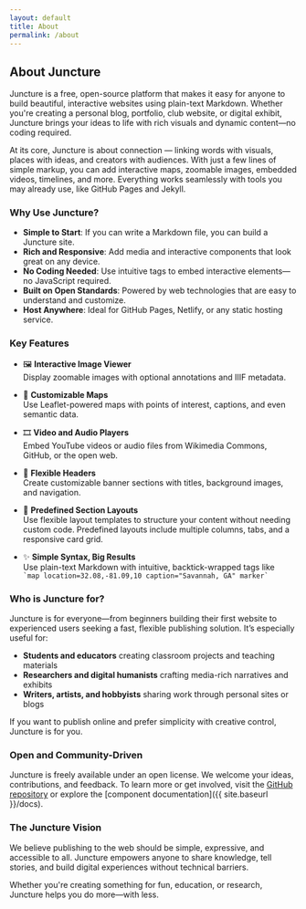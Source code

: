 ```yaml
---
layout: default
title: About
permalink: /about
---
```


## About Juncture

Juncture is a free, open-source platform that makes it easy for anyone to build beautiful, interactive websites using plain-text Markdown. Whether you're creating a personal blog, portfolio, club website, or digital exhibit, Juncture brings your ideas to life with rich visuals and dynamic content—no coding required.

At its core, Juncture is about connection — linking words with visuals, places with ideas, and creators with audiences. With just a few lines of simple markup, you can add interactive maps, zoomable images, embedded videos, timelines, and more. Everything works seamlessly with tools you may already use, like GitHub Pages and Jekyll.

### Why Use Juncture?

- **Simple to Start**: If you can write a Markdown file, you can build a Juncture site.
- **Rich and Responsive**: Add media and interactive components that look great on any device.
- **No Coding Needed**: Use intuitive tags to embed interactive elements—no JavaScript required.
- **Built on Open Standards**: Powered by web technologies that are easy to understand and customize.
- **Host Anywhere**: Ideal for GitHub Pages, Netlify, or any static hosting service.

### Key Features

- 🖼 **Interactive Image Viewer**  
  Display zoomable images with optional annotations and IIIF metadata.

- 📍 **Customizable Maps**  
  Use Leaflet-powered maps with points of interest, captions, and even semantic data.

- 🎞 **Video and Audio Players**  
  Embed YouTube videos or audio files from Wikimedia Commons, GitHub, or the open web.

- 🧭 **Flexible Headers**  
  Create customizable banner sections with titles, background images, and navigation.

- 📄 **Predefined Section Layouts**  
  Use flexible layout templates to structure your content without needing custom code.  Predefined layouts include multiple columns, tabs, and a responsive card grid.

- ✨ **Simple Syntax, Big Results**  
  Use plain-text Markdown with intuitive, backtick-wrapped tags like  
  `` `map location=32.08,-81.09,10 caption="Savannah, GA" marker` ``

### Who is Juncture for?

Juncture is for everyone—from beginners building their first website to experienced users seeking a fast, flexible publishing solution. It’s especially useful for:

- **Students and educators** creating classroom projects and teaching materials  
- **Researchers and digital humanists** crafting media-rich narratives and exhibits  
- **Writers, artists, and hobbyists** sharing work through personal sites or blogs

If you want to publish online and prefer simplicity with creative control, Juncture is for you.

### Open and Community-Driven

Juncture is freely available under an open license.  We welcome your ideas, contributions, and feedback. To learn more or get involved, visit the [GitHub repository](https://github.com/juncture-digital/juncture-digital.github.io) or explore the [component documentation]({{ site.baseurl }}/docs).

### The Juncture Vision

We believe publishing to the web should be simple, expressive, and accessible to all. Juncture empowers anyone to share knowledge, tell stories, and build digital experiences without technical barriers.

Whether you're creating something for fun, education, or research, Juncture helps you do more—with less.